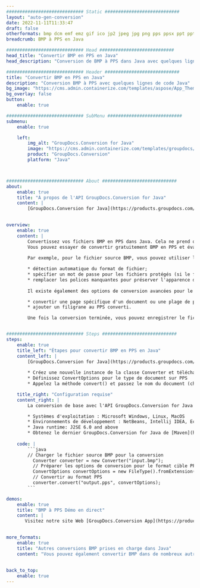 ```yaml
---
############################# Static ############################
layout: "auto-gen-conversion"
date: 2022-11-11T11:33:47
draft: false
otherformats: bmp dcm emf emz gif ico jp2 jpeg jpg png pps ppsx ppt pptx psb psd svg svgz tga tif tiff webp wmf wmz
breadcrumb: BMP à PPS en Java

############################# Head ############################
head_title: "Convertir BMP en PPS en Java"
head_description: "Conversion de BMP à PPS dans Java avec quelques lignes de code. Convertissez plus de 160 formats de fichiers à l'aide de l'API de conversion de documents GroupDocs pour Java"

############################# Header ############################
title: "Convertir BMP en PPS en Java"
description: "Conversion BMP à PPS avec quelques lignes de code Java"
bg_image: "https://cms.admin.containerize.com/templates/aspose/App_Themes/V3/images/bg/header1.png"
bg_overlay: false
button:
    enable: true

############################# SubMenu ############################
submenu:
    enable: true

    left:
        img_alt: "GroupDocs.Conversion for Java"
        image: "https://cms.admin.containerize.com/templates/groupdocs/images/product-logos/90x90-noborder/groupdocs-conversion-java.png"
        product: "GroupDocs.Conversion"
        platform: "Java"



############################# About ############################
about:
    enable: true
    title: "À propos de l'API GroupDocs.Conversion for Java"
    content: |
        [GroupDocs.Conversion for Java](https://products.groupdocs.com/conversion/java/) est une API de conversion de format de fichier avancée pour la conversion entre les formats d'image et de document populaires tels que Microsoft Office, OpenDocument, PDF, HTML, e-mail, CAO. et bien plus encore avec seulement quelques lignes de code. L'API native détecte automatiquement les formats des documents originaux et propose de nombreuses options de personnalisation des documents convertis. Outre la fonction d'extraction d'informations d'un document, il prend également en charge la mise en cache des résultats de conversion sur le disque local par défaut. Cependant, tout type de stockage de cache peut être pris en charge en implémentant les interfaces appropriées - Amazon S3, Dropbox, Google Drive, Windows Azure, Reddis ou tout autre.
    

overview:
    enable: true
    content: |
        Convertissez vos fichiers BMP en PPS dans Java. Cela ne prend que quelques lignes de code Java sur n'importe quelle plate-forme de votre choix, telle que Windows, Linux, macOS.
        Vous pouvez essayer de convertir gratuitement BMP en PPS et évaluer la qualité des résultats de conversion. En plus des scripts de conversion de fichiers simples, vous pouvez essayer des options plus sophistiquées pour charger le fichier source BMP et stocker la sortie PPS. 
        
        Par exemple, pour le fichier source BMP, vous pouvez utiliser les options de chargement suivantes :

        * détection automatique du format de fichier;
        * spécifier un mot de passe pour les fichiers protégés (si le format de fichier le prend en charge);
        * remplacer les polices manquantes pour préserver l'apparence du document.
        
        Il existe également des options de conversion avancées pour le fichier PPS :

        * convertir une page spécifique d'un document ou une plage de pages;
        * ajouter un filigrane au PPS converti.

        Une fois la conversion terminée, vous pouvez enregistrer le fichier PPS dans votre chemin de fichier local ou dans un stockage tiers tel que FTP, Amazon S3, Google Drive, Dropbox, etc. Veuillez noter - pour convertir BMP à PPS, vous n'avez pas besoin d'installer de logiciel supplémentaire, tel que MS Office, Open Office, Adobe Acrobat Reader, etc.


############################# Steps ############################
steps:
    enable: true
    title_left: "Étapes pour convertir BMP en PPS en Java"
    content_left: |
        [GroupDocs.Conversion for Java](https://products.groupdocs.com/conversion/java/) permet aux développeurs de convertir facilement le fichier BMP en PPS avec quelques lignes de code.
        
        * Créez une nouvelle instance de la classe Converter et téléchargez le fichier BMP avec le chemin complet
        * Définissez ConvertOptions pour le type de document sur PPS
        * Appelez la méthode convert() et passez le nom du document (chemin complet) et le format (PPS) en tant que paramètre

    title_right: "Configuration requise"
    content_right: |
        La conversion de base avec l'API GroupDocs.Conversion for Java peut être effectuée avec seulement quelques lignes de code. Nos API sont prises en charge sur toutes les principales plates-formes et systèmes d'exploitation. Avant d'exécuter le code ci-dessous, assurez-vous que les prérequis suivants sont installés sur votre système.

        * Systèmes d'exploitation : Microsoft Windows, Linux, MacOS
        * Environnements de développement : NetBeans, Intellij IDEA, Eclipse, etc.
        * Java runtime: J2SE 6.0 and above
        * Obtenez le dernier GroupDocs.Conversion for Java de [Maven](https://repository.groupdocs.com/webapp/#/artifacts/browse/tree/General/repo/com/groupdocs/groupdocs-conversion)
         
    code: |
        ```java    
        // Charger le fichier source BMP pour la conversion
          Converter converter = new Converter("input.bmp");
          // Préparer les options de conversion pour le format cible PPS
          ConvertOptions convertOptions = new FileType().fromExtension("pps").getConvertOptions();
          // Convertir au format PPS
          converter.convert("output.pps", convertOptions);
        ```

demos:
    enable: true
    title: "BMP à PPS Démo en direct"
    content: |
       Visitez notre site Web [GroupDocs.Conversion App](https://products.groupdocs.app/conversion/family) et essayez la conversion BMP à PPS maintenant. La démo gratuite présente les avantages suivants
          

more_formats:
    enable: true
    title: "Autres conversions BMP prises en charge dans Java"
    content: "Vous pouvez également convertir BMP dans de nombreux autres formats de fichiers. Veuillez consulter la liste ci-dessous."
       
       
back_to_top:
    enable: true
---
```

